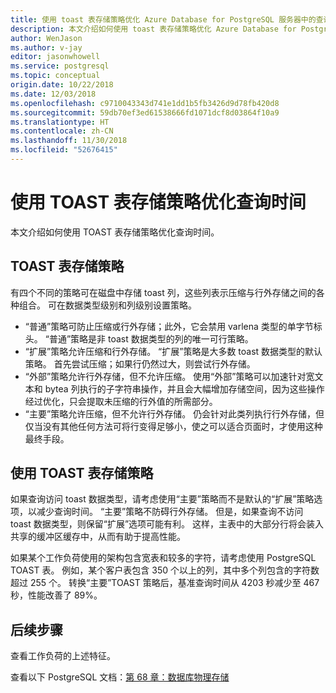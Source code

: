 ```yaml
---
title: 使用 toast 表存储策略优化 Azure Database for PostgreSQL 服务器中的查询时间
description: 本文介绍如何使用 toast 表存储策略优化 Azure Database for PostgreSQL 服务器中的查询时间。
author: WenJason
ms.author: v-jay
editor: jasonwhowell
ms.service: postgresql
ms.topic: conceptual
origin.date: 10/22/2018
ms.date: 12/03/2018
ms.openlocfilehash: c9710043343d741e1dd1b5fb3426d9d78fb420d8
ms.sourcegitcommit: 59db70ef3ed61538666fd1071dcf8d03864f10a9
ms.translationtype: HT
ms.contentlocale: zh-CN
ms.lasthandoff: 11/30/2018
ms.locfileid: "52676415"
---
```

# <a name="optimizing-query-time-with-toast-table-storage-strategy"></a>使用 TOAST 表存储策略优化查询时间 
本文介绍如何使用 TOAST 表存储策略优化查询时间。

## <a name="toast-table-storage-strategies"></a>TOAST 表存储策略
有四个不同的策略可在磁盘中存储 toast 列，这些列表示压缩与行外存储之间的各种组合。 可在数据类型级别和列级别设置策略。
- “普通”策略可防止压缩或行外存储；此外，它会禁用 varlena 类型的单字节标头。 “普通”策略是非 toast 数据类型的列的唯一可行策略。
- “扩展”策略允许压缩和行外存储。 “扩展”策略是大多数 toast 数据类型的默认策略。 首先尝试压缩；如果行仍然过大，则尝试行外存储。
- “外部”策略允许行外存储，但不允许压缩。 使用“外部”策略可以加速针对宽文本和 bytea 列执行的子字符串操作，并且会大幅增加存储空间，因为这些操作经过优化，只会提取未压缩的行外值的所需部分。
- “主要”策略允许压缩，但不允许行外存储。 仍会针对此类列执行行外存储，但仅当没有其他任何方法可将行变得足够小，使之可以适合页面时，才使用这种最终手段。

## <a name="using-toast-table-storage-strategies"></a>使用 TOAST 表存储策略
如果查询访问 toast 数据类型，请考虑使用“主要”策略而不是默认的“扩展”策略选项，以减少查询时间。 “主要”策略不防碍行外存储。 但是，如果查询不访问 toast 数据类型，则保留“扩展”选项可能有利。 这样，主表中的大部分行将会装入共享的缓冲区缓存中，从而有助于提高性能。

如果某个工作负荷使用的架构包含宽表和较多的字符，请考虑使用 PostgreSQL TOAST 表。 例如，某个客户表包含 350 个以上的列，其中多个列包含的字符数超过 255 个。 转换“主要”TOAST 策略后，基准查询时间从 4203 秒减少至 467 秒，性能改善了 89%。

## <a name="next-steps"></a>后续步骤
查看工作负荷的上述特征。 

查看以下 PostgreSQL 文档：[第 68 章：数据库物理存储](https://www.postgresql.org/docs/current/storage-toast.html) 